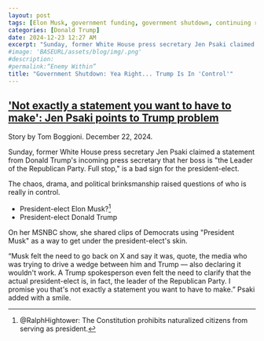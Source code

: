 ```yaml
---
layout: post
tags: [Elon Musk, government funding, government shutdown, continuing resolution, debt ceiling, Trump government disfunction, unelected governance, stopgap agreement, politics, MSNBC]
categories: [Donald Trump]
date: 2024-12-23 12:27 AM
excerpt: "Sunday, former White House press secretary Jen Psaki claimed a statement from Donald Trump's incoming press secretary that her boss is “the Leader of the Republican Party. Full stop,” is a bad sign for the president-elect."
#image: 'BASEURL/assets/blog/img/.png'
#description:
#permalink:“Enemy Within”
title: "Government Shutdown: Yea Right... Trump Is In 'Control'"
---
```



## ['Not exactly a statement you want to have to make': Jen Psaki points to Trump problem](https://www.rawstory.com/trump-problem-elon/)

Story by Tom Boggioni. December 22, 2024.

Sunday, former White House press secretary Jen Psaki claimed a statement from Donald Trump's incoming press secretary that her boss is "the Leader of the Republican Party. Full stop," is a bad sign for the president-elect.

The chaos, drama, and political brinksmanship raised questions of who is really in control.

- President-elect Elon Musk?[^11]
- President-elect Donald Trump

[^11]: @RalphHightower: The Constitution prohibits naturalized citizens from serving as president.

On her MSNBC show, she shared clips of Democrats using "President Musk" as a way to get under the president-elect's skin.

“Musk felt the need to go back on X and say it was, quote, the media who was trying to drive a wedge between him and Trump –– also declaring it wouldn't work. A Trump spokesperson even felt the need to clarify that the actual president-elect is, in fact, the leader of the Republican Party. I promise you that's not exactly a statement you want to have to make.” Psaki added with a smile.
